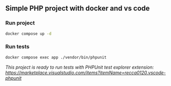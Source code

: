 ## Simple PHP project with docker and vs code

### Run project
```sh
docker compose up -d
```

### Run tests
```sh
docker compose exec app ./vendor/bin/phpunit
```

*This project is ready to run tests with PHPUnit test explorer extension: <https://marketplace.visualstudio.com/items?itemName=recca0120.vscode-phpunit>*

